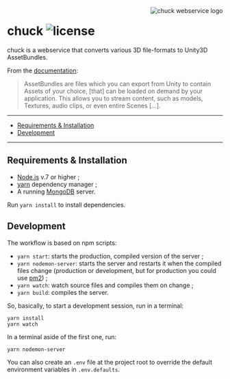 <img src="https://github.com/mitmadness/chuck/raw/master/chuck-logo.png" alt="chuck webservice logo" align="right">

# chuck ![license](https://img.shields.io/github/license/mitmadness/chuck.svg?style=flat-square)

chuck is a webservice that converts various 3D file-formats to Unity3D AssetBundles.

From the [documentation](https://docs.unity3d.com/Manual/AssetBundlesIntro.html):

> AssetBundles are files which you can export from Unity to contain Assets of your choice, [that] can be loaded on demand by your application. This allows you to stream content, such as models, Textures, audio clips, or even entire Scenes [...].

----------------

 - [Requirements & Installation](#requirements--installation)
 - [Development](#development)

----------------

## Requirements & Installation

 - [Node.js](https://nodejs.org/en/) v.7 or higher ;
 - [yarn](https://yarnpkg.com/en/) dependency manager ;
 - A running [MongoDB](https://www.mongodb.com/) server.

Run `yarn install` to install dependencies.

## Development

The workflow is based on npm scripts:

  - `yarn start`: starts the production, compiled version of the server ;
  - `yarn nodemon-server`: starts the server and restarts it when the compiled files change (production or development, but for production you could use [pm2](http://pm2.keymetrics.io/)) ;
  - `yarn watch`: watch source files and compiles them on change ;
  - `yarn build`: compiles the server.
  
So, basically, to start a development session, run in a terminal:

```
yarn install
yarn watch
```

In a terminal aside of the first one, run:

```
yarn nodemon-server
```

You can also create an `.env` file at the project root to override the default environment variables in `.env.defaults`. 
